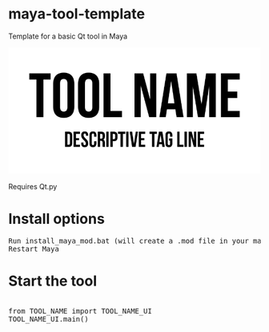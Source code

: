 # maya-tool-template
Template for a basic Qt tool in Maya

![tool header image](docs/header_image.png)

Requires Qt.py


# Install options

<pre>
Run install_maya_mod.bat (will create a .mod file in your maya/modules folder)
Restart Maya
</pre>

# Start the tool
<pre>

from TOOL_NAME import TOOL_NAME_UI
TOOL_NAME_UI.main()

</pre>
